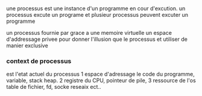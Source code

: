 
###
une processus est une instance d'un programme en cour d'excution. 
un processus excute un programe et plusieur processus peuvent excuter un programme 

un processus fournie par grace a une memoire virtuelle un espace d'addressage privee pour donner l'illusion que le processus et utiliser de manier exclusive

### context de processus 
est l'etat actuel du processus 
1 espace d'adressage le code du programme, variable, stack heap.
2 registre du CPU, pointeur de pile, 
3 ressource de l'os 
table de fichier, fd, socke reseaix ect..




